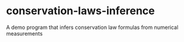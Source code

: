 # conservation-laws-inference
A demo program that infers conservation law formulas from numerical measurements
